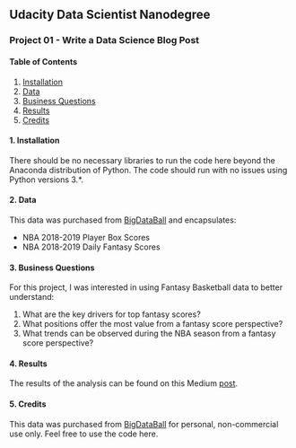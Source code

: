 ## Udacity Data Scientist Nanodegree

### Project 01 - Write a Data Science Blog Post

#### Table of Contents
1. [Installation](#installation)
2. [Data](#data)
3. [Business Questions](#business_questions)
4. [Results](#results)
5. [Credits](#credits)



#### 1. Installation <a name="installation"></a>

There should be no necessary libraries to run the code here beyond the Anaconda distribution of Python. The code should run with no issues using Python versions 3.*.


#### 2. Data <a name="data"></a>
This data was purchased from [BigDataBall](https://www.bigdataball.com/) and encapsulates:

- NBA 2018-2019 Player Box Scores
- NBA 2018-2019 Daily Fantasy Scores

	
#### 3. Business Questions <a name="business_questions"></a>
For this project, I was interested in using Fantasy Basketball data to better understand:

  1. What are the key drivers for top fantasy scores?
  2. What positions offer the most value from a fantasy score perspective?  
  3. What trends can be observed during the NBA season from a fantasy score perspective?

 
#### 4. Results <a name="results"></a>

The results of the analysis can be found on this Medium [post](https://fastbreakdata.com/3-tips-on-winning-in-fantasy-basketball-c5243d32605c).

#### 5. Credits <a name="credits"></a>

This data was purchased from [BigDataBall](https://www.bigdataball.com/) for personal, non-commercial use only. Feel free to use the code here. 